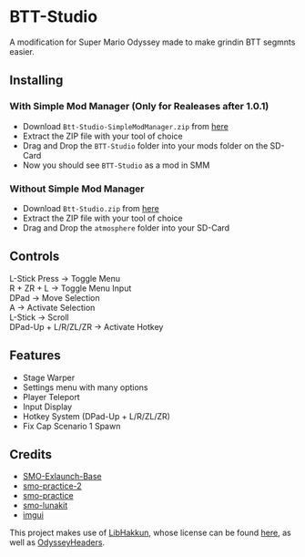 # BTT-Studio

A modification for Super Mario Odyssey made to make grindin BTT segmnts easier.

## Installing

### With Simple Mod Manager (Only for Realeases after 1.0.1)
- Download `Btt-Studio-SimpleModManager.zip` from [here](https://github.com/MrKatzenGaming/BTT-Studio/releases/latest/download/BTT-Studio-SimpleModManager.zip)
- Extract the ZIP file with your tool of choice
- Drag and Drop the `BTT-Studio` folder into your mods folder on the SD-Card
- Now you should see `BTT-Studio` as a mod in SMM

### Without Simple Mod Manager
- Download `Btt-Studio.zip` from [here](https://github.com/MrKatzenGaming/BTT-Studio/releases/latest/download/BTT-Studio.zip)
- Extract the ZIP file with your tool of choice
- Drag and Drop the `atmosphere` folder into your SD-Card

## Controls
L-Stick Press -> Toggle Menu  
R + ZR + L -> Toggle Menu Input  
DPad -> Move Selection  
A -> Activate Selection  
L-Stick -> Scroll  
DPad-Up + L/R/ZL/ZR -> Activate Hotkey  

## Features
- Stage Warper
- Settings menu with many options
- Player Teleport
- Input Display
- Hotkey System (DPad-Up + L/R/ZL/ZR)
- Fix Cap Scenario 1 Spawn

## Credits
- [SMO-Exlaunch-Base](https://github.com/CraftyBoss/SMO-Exlaunch-Base)  
- [smo-practice-2](https://github.com/fruityloops1/smo-practice-2)  
- [smo-practice](https://github.com/tetraxile/smo-practice)  
- [smo-lunakit](https://github.com/Amethyst-szs/smo-lunakit)  
- [imgui](https://github.com/ocornut/imgui)  

This project makes use of [LibHakkun](https://github.com/fruityloops1/LibHakkun), whose license can be found [here](sys/LICENSE), as well as [OdysseyHeaders](https://github.com/MonsterDruide1/OdysseyHeaders).

